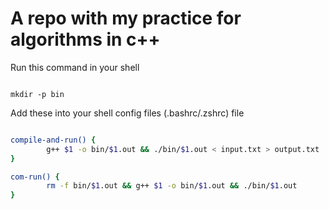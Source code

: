 # A repo with my practice for algorithms in c++

Run this command in your shell

```shell

mkdir -p bin

```

Add these into your shell config files (.bashrc/.zshrc) file

```bash

compile-and-run() {
        g++ $1 -o bin/$1.out && ./bin/$1.out < input.txt > output.txt
}

com-run() {
        rm -f bin/$1.out && g++ $1 -o bin/$1.out && ./bin/$1.out
}

```
